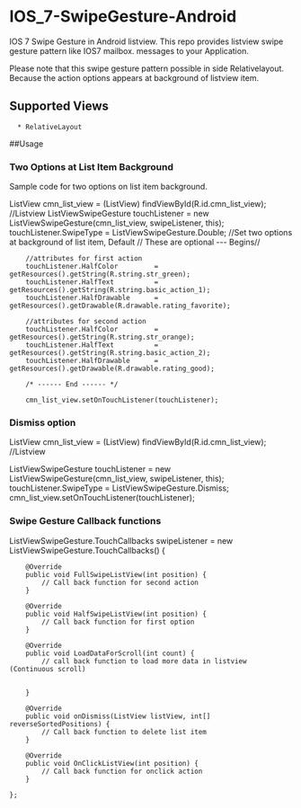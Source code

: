 IOS_7-SwipeGesture-Android
==========================

IOS 7 Swipe Gesture in Android listview. This repo provides listview swipe gesture pattern like IOS7 mailbox. messages to your Application.

Please note that this swipe gesture pattern possible in side Relativelayout. Because the action options appears at background of listview item.


## Supported Views
      * RelativeLayout
      

##Usage

### Two Options at List Item Background
Sample code for two options on list item background.

ListView cmn_list_view	            =	(ListView) findViewById(R.id.cmn_list_view);               //Listview
ListViewSwipeGesture touchListener  = new ListViewSwipeGesture(cmn_list_view, swipeListener, this);
touchListener.SwipeType	            =	ListViewSwipeGesture.Double;    //Set two options at background of list item, Default
	// These are optional --- Begins//
	
		//attributes for first action
		touchListener.HalfColor       	=	getResources().getString(R.string.str_green);
		touchListener.HalfText	        =	getResources().getString(R.string.basic_action_1);
		touchListener.HalfDrawable	    =	getResources().getDrawable(R.drawable.rating_favorite);
		
		//attributes for second action
		touchListener.HalfColor	        =	getResources().getString(R.string.str_orange);
		touchListener.HalfText	        =	getResources().getString(R.string.basic_action_2);
		touchListener.HalfDrawable	    =	getResources().getDrawable(R.drawable.rating_good);
		
		/* ------ End ------ */
		
		cmn_list_view.setOnTouchListener(touchListener);
		

### Dismiss option
ListView cmn_list_view	=	(ListView) findViewById(R.id.cmn_list_view);               //Listview

ListViewSwipeGesture touchListener = new ListViewSwipeGesture(cmn_list_view, swipeListener, this);
		touchListener.SwipeType	=	ListViewSwipeGesture.Dismiss;
		cmn_list_view.setOnTouchListener(touchListener);
		
### Swipe Gesture Callback functions
ListViewSwipeGesture.TouchCallbacks swipeListener = new ListViewSwipeGesture.TouchCallbacks() {

		@Override
		public void FullSwipeListView(int position) {
			// Call back function for second action
		}

		@Override
		public void HalfSwipeListView(int position) {
			// Call back function for first option
		}

		@Override
		public void LoadDataForScroll(int count) {
			// call back function to load more data in listview (Continuous scroll)
			
			
		}

		@Override
		public void onDismiss(ListView listView, int[] reverseSortedPositions) {
			// Call back function to delete list item
		}

		@Override
		public void OnClickListView(int position) {
			// Call back function for onclick action
		}
		
	};

